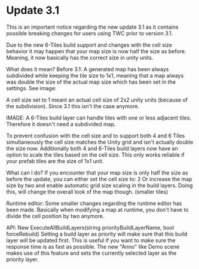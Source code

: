 # Update 3.1

This is an important notice regarding the new update 3.1 as it contains possible breaking changes for users using TWC prior to version 3.1.

Due to the new 6-Tiles build support and changes with the cell size behavior it may happen that your map size is now half the size as before. Meaning, it now basically has the correct size in unity units.

What does it mean? 
Before 3.1: A generated map has been always subdivided while keeping the tile size to 1x1, meaning that a map always was double the size of the actual map size which has been set in the settings. See image:

A cell size set to 1 meant an actual cell size of 2x2 unity units (because of the subdivision).
Since 3.1 this isn't the case anymore. 

IMAGE:
A 6-Tiles build layer can handle tiles with one or less adjacent tiles. Therefore it doesn't need a subdivided map. 

To prevent confusion with the cell size and to support both 4 and 6 Tiles simultaneously the cell size matches the Unity grid and isn't actually double the size now. 
Additionally both 4 and 6-Tiles build layers now have an option to scale the tiles based on the cell size. This only works reliable if your prefab tiles are the size of 1x1 unit. 

What can I do?
If you encounter that your map size is only half the size as before the update, you can either set the cell size to: 2
Or increase the map size by two and enable automatic grid size scaling in the build layers. 
Doing this, will change the overall look of the map though. (smaller tiles)


Runtime editor:
Some smaller changes regarding the runtime editor has been made. Basically when modifying a map at runtime, you don't have to divide the cell position by two anymore. 

API:
New ExecuteAllBuildLayers(string priorityBuildLayerName, bool forceRebuild) 
Setting a build layer as priority will make sure that this build layer will be updated first. This is useful if you want to make sure the response time is as fast as possible. 
The new "Anno" like Demo scene makes use of this feature and sets the currently selected layer as the priority layer. 
